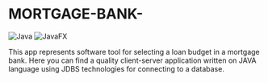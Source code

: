 # MORTGAGE-BANK-
![Java](https://img.shields.io/badge/java-%23ED8B00.svg?style=for-the-badge&logo=java&logoColor=white)
![JavaFX](https://img.shields.io/badge/javaFX-brightgreen.svg)

This app represents software tool for selecting a loan budget in a mortgage bank.
Here you can find a quality client-server application written on JAVA language using JDBS technologies for connecting to a database.

